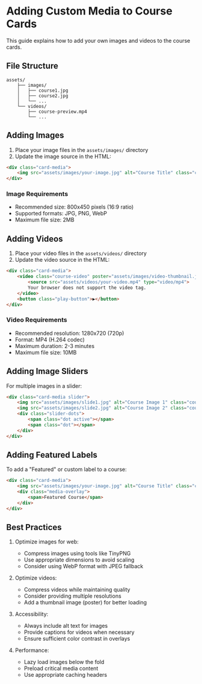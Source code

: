 # Adding Custom Media to Course Cards

This guide explains how to add your own images and videos to the course cards.

## File Structure

```
assets/
    ├── images/
    │   ├── course1.jpg
    │   ├── course2.jpg
    │   └── ...
    └── videos/
        ├── course-preview.mp4
        └── ...
```

## Adding Images

1. Place your image files in the `assets/images/` directory
2. Update the image source in the HTML:

```html
<div class="card-media">
    <img src="assets/images/your-image.jpg" alt="Course Title" class="course-image">
</div>
```

### Image Requirements
- Recommended size: 800x450 pixels (16:9 ratio)
- Supported formats: JPG, PNG, WebP
- Maximum file size: 2MB

## Adding Videos

1. Place your video files in the `assets/videos/` directory
2. Update the video source in the HTML:

```html
<div class="card-media">
    <video class="course-video" poster="assets/images/video-thumbnail.jpg">
        <source src="assets/videos/your-video.mp4" type="video/mp4">
        Your browser does not support the video tag.
    </video>
    <button class="play-button">▶</button>
</div>
```

### Video Requirements
- Recommended resolution: 1280x720 (720p)
- Format: MP4 (H.264 codec)
- Maximum duration: 2-3 minutes
- Maximum file size: 10MB

## Adding Image Sliders

For multiple images in a slider:

```html
<div class="card-media slider">
    <img src="assets/images/slide1.jpg" alt="Course Image 1" class="course-image">
    <img src="assets/images/slide2.jpg" alt="Course Image 2" class="course-image">
    <div class="slider-dots">
        <span class="dot active"></span>
        <span class="dot"></span>
    </div>
</div>
```

## Adding Featured Labels

To add a "Featured" or custom label to a course:

```html
<div class="card-media">
    <img src="assets/images/your-image.jpg" alt="Course Title" class="course-image">
    <div class="media-overlay">
        <span>Featured Course</span>
    </div>
</div>
```

## Best Practices

1. Optimize images for web:
   - Compress images using tools like TinyPNG
   - Use appropriate dimensions to avoid scaling
   - Consider using WebP format with JPEG fallback

2. Optimize videos:
   - Compress videos while maintaining quality
   - Consider providing multiple resolutions
   - Add a thumbnail image (poster) for better loading

3. Accessibility:
   - Always include alt text for images
   - Provide captions for videos when necessary
   - Ensure sufficient color contrast in overlays

4. Performance:
   - Lazy load images below the fold
   - Preload critical media content
   - Use appropriate caching headers

